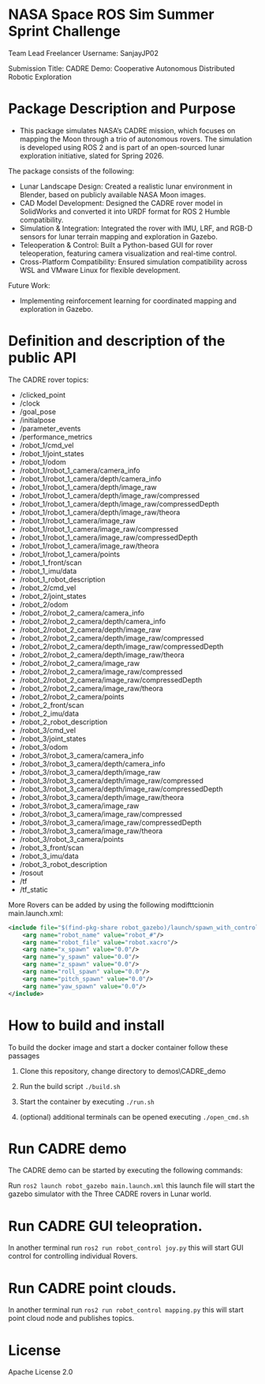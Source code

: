 # NASA Space ROS Sim Summer Sprint Challenge

Team Lead Freelancer Username: SanjayJP02

Submission Title: CADRE Demo: Cooperative Autonomous Distributed Robotic Exploration

# Package Description and Purpose

- This package simulates NASA’s CADRE mission, which focuses on mapping the Moon through a trio of autonomous rovers. The simulation is developed using ROS 2 and is part of an open-sourced lunar exploration initiative, slated for Spring 2026.


The package consists of the following:

- Lunar Landscape Design: Created a realistic lunar environment in Blender, based on publicly available NASA Moon images.
- CAD Model Development: Designed the CADRE rover model in SolidWorks and converted it into URDF format for ROS 2 Humble compatibility.
- Simulation & Integration: Integrated the rover with IMU, LRF, and RGB-D sensors for lunar terrain mapping and exploration in Gazebo.
- Teleoperation & Control: Built a Python-based GUI for rover teleoperation, featuring camera visualization and real-time control.
- Cross-Platform Compatibility: Ensured simulation compatibility across WSL and VMware Linux for flexible development.

Future Work:

- Implementing reinforcement learning for coordinated mapping and exploration in Gazebo.

# Definition and description of the public API


The CADRE rover topics:
- /clicked_point
- /clock
- /goal_pose
- /initialpose
- /parameter_events
- /performance_metrics
- /robot_1/cmd_vel
- /robot_1/joint_states
- /robot_1/odom
- /robot_1/robot_1_camera/camera_info
- /robot_1/robot_1_camera/depth/camera_info
- /robot_1/robot_1_camera/depth/image_raw
- /robot_1/robot_1_camera/depth/image_raw/compressed
- /robot_1/robot_1_camera/depth/image_raw/compressedDepth
- /robot_1/robot_1_camera/depth/image_raw/theora
- /robot_1/robot_1_camera/image_raw
- /robot_1/robot_1_camera/image_raw/compressed
- /robot_1/robot_1_camera/image_raw/compressedDepth
- /robot_1/robot_1_camera/image_raw/theora
- /robot_1/robot_1_camera/points
- /robot_1_front/scan
- /robot_1_imu/data
- /robot_1_robot_description
- /robot_2/cmd_vel
- /robot_2/joint_states
- /robot_2/odom
- /robot_2/robot_2_camera/camera_info
- /robot_2/robot_2_camera/depth/camera_info
- /robot_2/robot_2_camera/depth/image_raw
- /robot_2/robot_2_camera/depth/image_raw/compressed
- /robot_2/robot_2_camera/depth/image_raw/compressedDepth
- /robot_2/robot_2_camera/depth/image_raw/theora
- /robot_2/robot_2_camera/image_raw
- /robot_2/robot_2_camera/image_raw/compressed
- /robot_2/robot_2_camera/image_raw/compressedDepth
- /robot_2/robot_2_camera/image_raw/theora
- /robot_2/robot_2_camera/points
- /robot_2_front/scan
- /robot_2_imu/data
- /robot_2_robot_description
- /robot_3/cmd_vel
- /robot_3/joint_states
- /robot_3/odom
- /robot_3/robot_3_camera/camera_info
- /robot_3/robot_3_camera/depth/camera_info
- /robot_3/robot_3_camera/depth/image_raw
- /robot_3/robot_3_camera/depth/image_raw/compressed
- /robot_3/robot_3_camera/depth/image_raw/compressedDepth
- /robot_3/robot_3_camera/depth/image_raw/theora
- /robot_3/robot_3_camera/image_raw
- /robot_3/robot_3_camera/image_raw/compressed
- /robot_3/robot_3_camera/image_raw/compressedDepth
- /robot_3/robot_3_camera/image_raw/theora
- /robot_3/robot_3_camera/points
- /robot_3_front/scan
- /robot_3_imu/data
- /robot_3_robot_description
- /rosout
- /tf
- /tf_static


More Rovers can be added by using the following modifttcionin main.launch.xml:

```xml
<include file="$(find-pkg-share robot_gazebo)/launch/spawn_with_control.launch.xml">
    <arg name="robot_name" value="robot_#"/>
    <arg name="robot_file" value="robot.xacro"/>
    <arg name="x_spawn" value="0.0"/>
    <arg name="y_spawn" value="0.0"/>
    <arg name="z_spawn" value="0.0"/>
    <arg name="roll_spawn" value="0.0"/>
    <arg name="pitch_spawn" value="0.0"/>
    <arg name="yaw_spawn" value="0.0"/>
</include>
```

# How to build and install

To build the docker image and start a docker container follow these passages

1. Clone this repository, change directory to demos\CADRE_demo

2. Run the build script ```./build.sh```

3. Start the container by executing ```./run.sh```

4. (optional) additional terminals can be opened executing ```./open_cmd.sh```

# Run CADRE demo

The CADRE demo can be started by executing the following commands:

Run ```ros2 launch robot_gazebo main.launch.xml``` this launch file will start the gazebo simulator with the Three CADRE rovers in Lunar world.


# Run CADRE GUI teleopration.

In another terminal run ```ros2 run robot_control joy.py``` this will start GUI control for controlling individual Rovers.

# Run CADRE point clouds.

In another terminal run ```ros2 run robot_control mapping.py``` this will start point cloud node and publishes topics.



# License

Apache License 2.0
